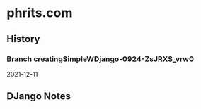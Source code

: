 # phrits.com

## History

### Branch creatingSimpleWDjango-0924-ZsJRXS_vrw0 

2021-12-11


## DJango Notes

